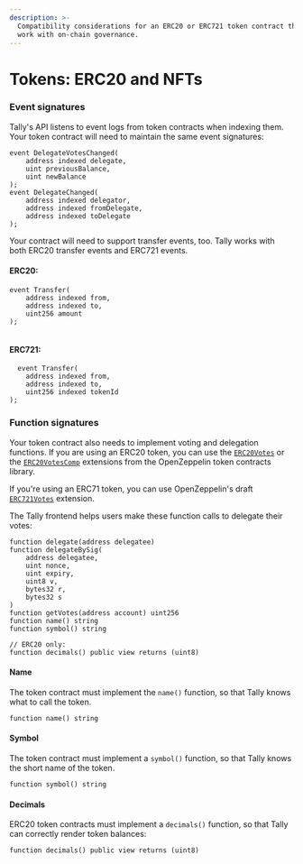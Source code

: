 ```yaml
---
description: >-
  Compatibility considerations for an ERC20 or ERC721 token contract that will
  work with on-chain governance.
---
```


# Tokens: ERC20 and NFTs

### Event signatures



Tally's API listens to event logs from token contracts when indexing them. Your token contract will need to maintain the same event signatures:

```
event DelegateVotesChanged(
    address indexed delegate, 
    uint previousBalance, 
    uint newBalance
);
event DelegateChanged(
    address indexed delegator, 
    address indexed fromDelegate, 
    address indexed toDelegate
);
```

Your contract will need to support transfer events, too.  Tally works with both ERC20 transfer events and ERC721 events.

#### ERC20:

```
event Transfer(
    address indexed from, 
    address indexed to, 
    uint256 amount
);


```

#### ERC721:

```
  event Transfer(
    address indexed from, 
    address indexed to, 
    uint256 indexed tokenId
);
```



### Function signatures

Your token contract also needs to implement voting and delegation functions. If you are using an ERC20 token, you can use the [`ERC20Votes`](https://github.com/OpenZeppelin/openzeppelin-contracts/blob/master/contracts/token/ERC20/extensions/ERC20Votes.sol) or the [`ERC20VotesComp`](https://github.com/OpenZeppelin/openzeppelin-contracts/blob/master/contracts/token/ERC20/extensions/ERC20VotesComp.sol) extensions from the OpenZeppelin token contracts library.

If you're using an ERC71 token, you can use OpenZeppelin's draft [`ERC721Votes`](https://github.com/OpenZeppelin/openzeppelin-contracts/tree/master/contracts/token/ERC721/extensions) extension.

The Tally frontend helps users make these function calls to delegate their votes:

```
function delegate(address delegatee)
function delegateBySig(
    address delegatee, 
    uint nonce, 
    uint expiry, 
    uint8 v, 
    bytes32 r, 
    bytes32 s
)
function getVotes(address account) uint256
function name() string
function symbol() string

// ERC20 only:
function decimals() public view returns (uint8) 
```

#### Name

The token contract must implement the `name()` function, so that Tally knows what to call the token.

```
function name() string
```

#### Symbol

The token contract must implement a `symbol()` function, so that Tally knows the short name of the token.

```
function symbol() string
```

#### Decimals

ERC20 token contracts must implement a `decimals()` function, so that Tally can correctly render token balances:

```
function decimals() public view returns (uint8) 
```
